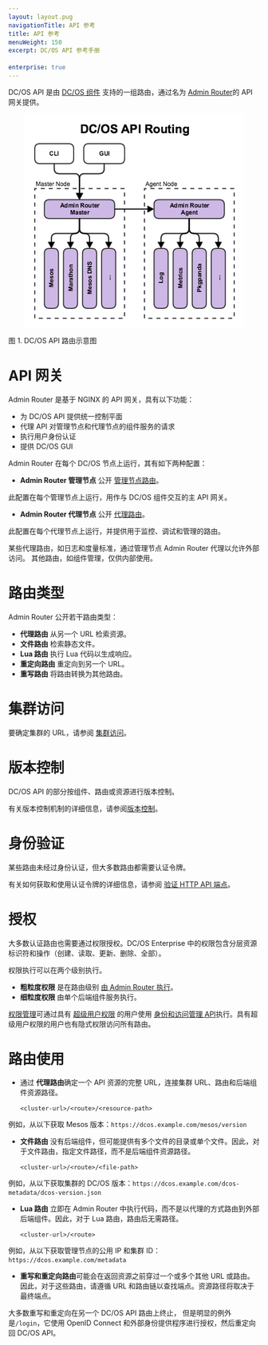 ```yaml
---
layout: layout.pug
navigationTitle: API 参考
title: API 参考
menuWeight: 150
excerpt: DC/OS API 参考手册

enterprise: true
---
```


DC/OS API 是由 [DC/OS 组件](/1.11/overview/architecture/components/) 支持的一组路由，通过名为 [Admin Router](/1.11/overview/architecture/components/#admin-router)的 API 网关提供。

<!-- Use html img for horizontal centering -->
<img src="/1.11/img/dcos-api-routing.png" alt="DC/OS API 路由" style="display:block;margin:0 auto"/>

图 1. DC/OS API 路由示意图

# API 网关

Admin Router 是基于 NGINX 的 API 网关，具有以下功能：

- 为 DC/OS API 提供统一控制平面
- 代理 API 对管理节点和代理节点的组件服务的请求
- 执行用户身份认证
- 提供 DC/OS GUI

Admin Router 在每个 DC/OS 节点上运行，其有如下两种配置：

- **Admin Router 管理节点** 公开 [管理节点路由](/cn/1.11/api/master-routes/)。

 此配置在每个管理节点上运行，用作与 DC/OS 组件交互的主 API 网关。

- **Admin Router 代理节点** 公开 [代理路由](/cn/1.11/api/agent-routes/)。

 此配置在每个代理节点上运行，并提供用于监控、调试和管理的路由。

 某些代理路由，如日志和度量标准，通过管理节点 Admin Router 代理以允许外部访问。
其他路由，如组件管理，仅供内部使用。


# 路由类型

Admin Router 公开若干路由类型：

- **代理路由** 从另一个 URL 检索资源。
- **文件路由** 检索静态文件。
- **Lua 路由** 执行 Lua 代码以生成响应。
- **重定向路由** 重定向到另一个 URL。
- **重写路由** 将路由转换为其他路由。


# 集群访问

要确定集群的 URL，请参阅 [集群访问](/cn/1.11/api/access/)。


# 版本控制

DC/OS API 的部分按组件、路由或资源进行版本控制。

有关版本控制机制的详细信息，请参阅[版本控制](/cn/1.11/api/versioning/)。


# 身份验证

某些路由未经过身份认证，但大多数路由都需要认证令牌。

有关如何获取和使用认证令牌的详细信息，请参阅 [验证 HTTP API 端点](/cn/1.11/security/ent/iam-api/)。


# 授权

大多数认证路由也需要通过权限授权。DC/OS Enterprise 中的权限包含分层资源标识符和操作（创建、读取、更新、删除、全部）。

权限执行可以在两个级别执行。

- **粗粒度权限** 是在路由级别 [由 Admin Router 执行](/cn/1.11/security/ent/perms-reference/#admin-router)。
- **细粒度权限** 由单个后端组件服务执行。

[权限管理](/cn/1.11/security/ent/perms-management/)可通过具有 [超级用户权限](/cn/1.11/security/ent/perms-reference/#superuser) 的用户使用 [身份和访问管理 API](/cn/1.11/security/ent/iam-api/)执行。具有超级用户权限的用户也有隐式权限访问所有路由。


# 路由使用

- 通过 **代理路由**确定一个 API 资源的完整 URL，连接集群 URL、路由和后端组件资源路径。

    ```
    <cluster-url>/<route>/<resource-path>
    ```

 例如，从以下获取 Mesos 版本：`https://dcos.example.com/mesos/version`

- **文件路由** 没有后端组件，但可能提供有多个文件的目录或单个文件。因此，对于文件路由，指定文件路径，而不是后端组件资源路径。

    ```
    <cluster-url>/<route>/<file-path>
    ```

 例如，从以下获取集群的 DC/OS 版本：`https://dcos.example.com/dcos-metadata/dcos-version.json`

- **Lua 路由** 立即在 Admin Router 中执行代码，而不是以代理的方式路由到外部后端组件。因此，对于 Lua 路由，路由后无需路径。

    ```
    <cluster-url>/<route>
    ```

 例如，从以下获取管理节点的公用 IP 和集群 ID：`https://dcos.example.com/metadata`

- **重写和重定向路由**可能会在返回资源之前穿过一个或多个其他 URL 或路由。因此，对于这些路由，请遵循 URL 和路由链以查找端点。资源路径将取决于最终端点。

 大多数重写和重定向在另一个 DC/OS API 路由上终止， 但是明显的例外是`/login`，它使用 OpenID Connect 和外部身份提供程序进行授权，然后重定向回 DC/OS API。
